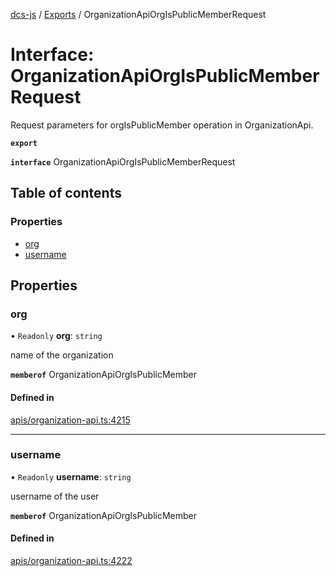[dcs-js](../README.md) / [Exports](../modules.md) / OrganizationApiOrgIsPublicMemberRequest

# Interface: OrganizationApiOrgIsPublicMemberRequest

Request parameters for orgIsPublicMember operation in OrganizationApi.

**`export`**

**`interface`** OrganizationApiOrgIsPublicMemberRequest

## Table of contents

### Properties

- [org](OrganizationApiOrgIsPublicMemberRequest.md#org)
- [username](OrganizationApiOrgIsPublicMemberRequest.md#username)

## Properties

### <a id="org" name="org"></a> org

• `Readonly` **org**: `string`

name of the organization

**`memberof`** OrganizationApiOrgIsPublicMember

#### Defined in

[apis/organization-api.ts:4215](https://github.com/unfoldingWord/dcs-js/blob/b29eb7a/apis/organization-api.ts#L4215)

___

### <a id="username" name="username"></a> username

• `Readonly` **username**: `string`

username of the user

**`memberof`** OrganizationApiOrgIsPublicMember

#### Defined in

[apis/organization-api.ts:4222](https://github.com/unfoldingWord/dcs-js/blob/b29eb7a/apis/organization-api.ts#L4222)
